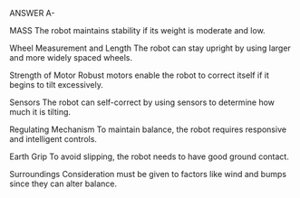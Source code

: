 ANSWER A-

MASS
The robot maintains stability if its weight is moderate and low.

Wheel Measurement and Length
The robot can stay upright by using larger and more widely spaced wheels.

Strength of Motor 
Robust motors enable the robot to correct itself if it begins to tilt excessively.

Sensors 
The robot can self-correct by using sensors to determine how much it is tilting.

Regulating Mechanism
To maintain balance, the robot requires responsive and intelligent controls.

Earth Grip
To avoid slipping, the robot needs to have good ground contact.

Surroundings
Consideration must be given to factors like wind and bumps since they can alter balance.
